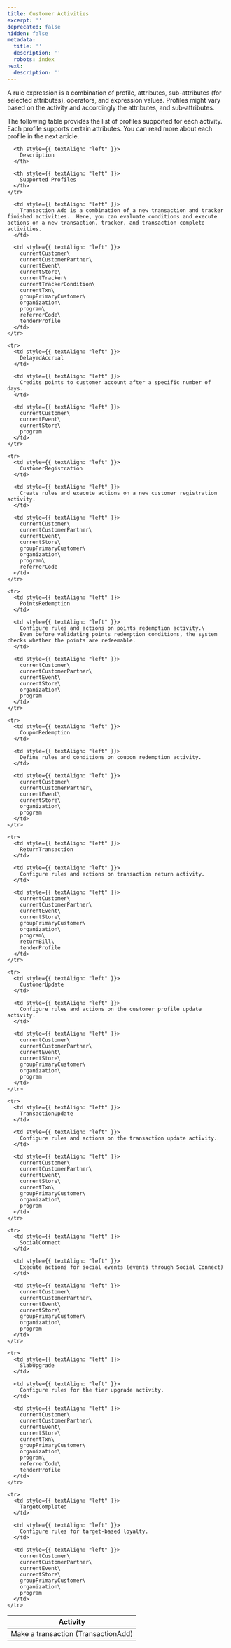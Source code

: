 ```yaml
---
title: Customer Activities
excerpt: ''
deprecated: false
hidden: false
metadata:
  title: ''
  description: ''
  robots: index
next:
  description: ''
---
```

A rule expression is a combination of profile, attributes, sub-attributes (for selected attributes), operators, and expression values. Profiles might vary based on the activity and accordingly the attributes, and sub-attributes.

The following table provides the list of profiles supported for each activity. Each profile supports  certain attributes. You can read more about each profile in the next article.

<Table align={["left","left","left"]}>
  <thead>
    <tr>
      <th style={{ textAlign: "left" }}>
        Activity
      </th>

      <th style={{ textAlign: "left" }}>
        Description
      </th>

      <th style={{ textAlign: "left" }}>
        Supported Profiles
      </th>
    </tr>
  </thead>

  <tbody>
    <tr>
      <td style={{ textAlign: "left" }}>
        Make a transaction (TransactionAdd)
      </td>

      <td style={{ textAlign: "left" }}>
        Transaction Add is a combination of a new transaction and tracker finished activities.  Here, you can evaluate conditions and execute actions on a new transaction, tracker, and transaction complete activities.
      </td>

      <td style={{ textAlign: "left" }}>
        currentCustomer\
        currentCustomerPartner\
        currentEvent\
        currentStore\
        currentTracker\
        currentTrackerCondition\
        currentTxn\
        groupPrimaryCustomer\
        organization\
        program\
        referrerCode\
        tenderProfile
      </td>
    </tr>

    <tr>
      <td style={{ textAlign: "left" }}>
        DelayedAccrual
      </td>

      <td style={{ textAlign: "left" }}>
        Credits points to customer account after a specific number of days.
      </td>

      <td style={{ textAlign: "left" }}>
        currentCustomer\
        currentEvent\
        currentStore\
        program
      </td>
    </tr>

    <tr>
      <td style={{ textAlign: "left" }}>
        CustomerRegistration
      </td>

      <td style={{ textAlign: "left" }}>
        Create rules and execute actions on a new customer registration activity.
      </td>

      <td style={{ textAlign: "left" }}>
        currentCustomer\
        currentCustomerPartner\
        currentEvent\
        currentStore\
        groupPrimaryCustomer\
        organization\
        program\
        referrerCode
      </td>
    </tr>

    <tr>
      <td style={{ textAlign: "left" }}>
        PointsRedemption
      </td>

      <td style={{ textAlign: "left" }}>
        Configure rules and actions on points redemption activity.\
        Even before validating points redemption conditions, the system checks whether the points are redeemable.
      </td>

      <td style={{ textAlign: "left" }}>
        currentCustomer\
        currentCustomerPartner\
        currentEvent\
        currentStore\
        organization\
        program
      </td>
    </tr>

    <tr>
      <td style={{ textAlign: "left" }}>
        CouponRedemption
      </td>

      <td style={{ textAlign: "left" }}>
        Define rules and conditions on coupon redemption activity.
      </td>

      <td style={{ textAlign: "left" }}>
        currentCustomer\
        currentCustomerPartner\
        currentEvent\
        currentStore\
        organization\
        program
      </td>
    </tr>

    <tr>
      <td style={{ textAlign: "left" }}>
        ReturnTransaction
      </td>

      <td style={{ textAlign: "left" }}>
        Configure rules and actions on transaction return activity.
      </td>

      <td style={{ textAlign: "left" }}>
        currentCustomer\
        currentCustomerPartner\
        currentEvent\
        currentStore\
        groupPrimaryCustomer\
        organization\
        program\
        returnBill\
        tenderProfile
      </td>
    </tr>

    <tr>
      <td style={{ textAlign: "left" }}>
        CustomerUpdate
      </td>

      <td style={{ textAlign: "left" }}>
        Configure rules and actions on the customer profile update activity.
      </td>

      <td style={{ textAlign: "left" }}>
        currentCustomer\
        currentCustomerPartner\
        currentEvent\
        currentStore\
        groupPrimaryCustomer\
        organization\
        program
      </td>
    </tr>

    <tr>
      <td style={{ textAlign: "left" }}>
        TransactionUpdate
      </td>

      <td style={{ textAlign: "left" }}>
        Configure rules and actions on the transaction update activity.
      </td>

      <td style={{ textAlign: "left" }}>
        currentCustomer\
        currentCustomerPartner\
        currentEvent\
        currentStore\
        currentTxn\
        groupPrimaryCustomer\
        organization\
        program
      </td>
    </tr>

    <tr>
      <td style={{ textAlign: "left" }}>
        SocialConnect
      </td>

      <td style={{ textAlign: "left" }}>
        Execute actions for social events (events through Social Connect)
      </td>

      <td style={{ textAlign: "left" }}>
        currentCustomer\
        currentCustomerPartner\
        currentEvent\
        currentStore\
        groupPrimaryCustomer\
        organization\
        program
      </td>
    </tr>

    <tr>
      <td style={{ textAlign: "left" }}>
        SlabUpgrade
      </td>

      <td style={{ textAlign: "left" }}>
        Configure rules for the tier upgrade activity.
      </td>

      <td style={{ textAlign: "left" }}>
        currentCustomer\
        currentCustomerPartner\
        currentEvent\
        currentStore\
        currentTxn\
        groupPrimaryCustomer\
        organization\
        program\
        referrerCode\
        tenderProfile
      </td>
    </tr>

    <tr>
      <td style={{ textAlign: "left" }}>
        TargetCompleted
      </td>

      <td style={{ textAlign: "left" }}>
        Configure rules for target-based loyalty.
      </td>

      <td style={{ textAlign: "left" }}>
        currentCustomer\
        currentCustomerPartner\
        currentEvent\
        currentStore\
        groupPrimaryCustomer\
        organization\
        program
      </td>
    </tr>
  </tbody>
</Table>
